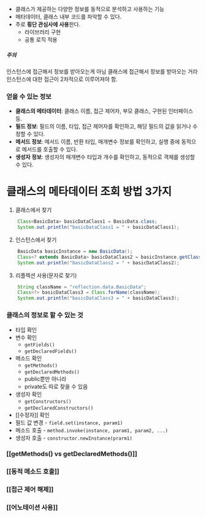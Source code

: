 - 클래스가 제공하는 다양한 정보를 동적으로 분석하고 사용하는 기능
- 메타데이터, 클래스 내부 코드를 파악할 수 있다.
- 주로 **횡단 관심사에 사용**한다.
	- 라이브러리 구현
	- 공통 로직 적용
##### 주의
인스턴스에 접근해서 정보를 받아오는게 아님
클래스에 접근해서 정보를 받아오는 거라
인스턴스에 대한 접근이 2차적으로 이루어져야 함.

### 얻을 수 있는 정보
- **클래스의 메타데이터**: 클래스 이름, 접근 제어자, 부모 클래스, 구현된 인터페이스 등.
- **필드 정보**: 필드의 이름, 타입, 접근 제어자를 확인하고, 해당 필드의 값을 읽거나 수정할 수 있다.
- **메서드 정보**: 메서드 이름, 반환 타입, 매개변수 정보를 확인하고, 실행 중에 동적으로 메서드를 호출할 수 있다.
- **생성자 정보**: 생성자의 매개변수 타입과 개수를 확인하고, 동적으로 객체를 생성할 수 있다.

# 클래스의 메타데이터 조회 방법 3가지
1. 클래스에서 찾기
```java
    Class<BasicData> basicDataClass1 = BasicData.class;  
    System.out.println("basicDataClass1 = " + basicDataClass1);
```
2. 인스턴스에서 찾기
```java
	BasicData basicInstance = new BasicData();  
	Class<? extends BasicData> basicDataClass2 = basicInstance.getClass();  
	System.out.println("basicDataClass2 = " + basicDataClass2);
```
3. 리플렉션 사용(문자로 찾기)
```java
	String className = "reflection.data.BasicData";  
	Class<?> basicDataClass3 = Class.forName(className);  
	System.out.println("basicDataClass3 = " + basicDataClass3);
```

### 클래스의 정보로 할 수 있는 것
- 타입 확인
- 변수 확인
	- `getFields()`
	- `getDeclaredFields()`
- 메소드 확인
	- `getMethods()`
	- `getDeclaredMethods()`
	- public뿐만 아니라
	- private도 따로 찾을 수 있음
- 생성자 확인
	- `getConstructors()`
	- `getDeclaredConstructors()`
- [[수정자]] 확인
- 필드 값 변경 - `field.set(instance, param1)`
- 메소드 호출 - `method.invoke(instance, param1, param2, ...)`
- 생성자 호출 - `constructor.newInstance(prarm1)`

### [[getMethods() vs getDeclaredMethods()]]

### [[동적 메소드 호출]]

### [[접근 제어 해제]]

### [[어노테이션 사용]]